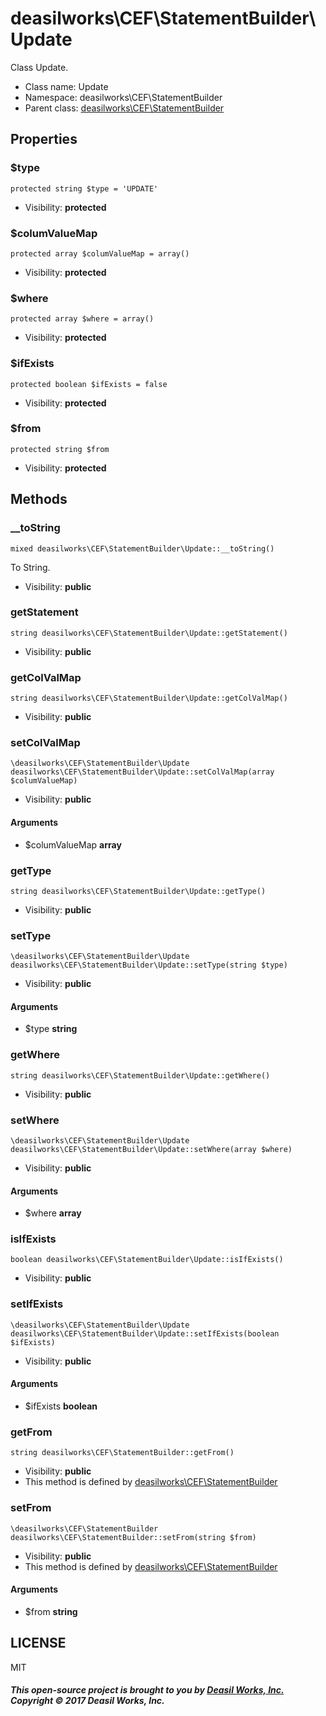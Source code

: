 deasilworks\CEF\StatementBuilder\Update
===============

Class Update.




* Class name: Update
* Namespace: deasilworks\CEF\StatementBuilder
* Parent class: [deasilworks\CEF\StatementBuilder](deasilworks-CEF-StatementBuilder.md)





Properties
----------


### $type

    protected string $type = 'UPDATE'





* Visibility: **protected**


### $columValueMap

    protected array $columValueMap = array()





* Visibility: **protected**


### $where

    protected array $where = array()





* Visibility: **protected**


### $ifExists

    protected boolean $ifExists = false





* Visibility: **protected**


### $from

    protected string $from





* Visibility: **protected**


Methods
-------


### __toString

    mixed deasilworks\CEF\StatementBuilder\Update::__toString()

To String.



* Visibility: **public**




### getStatement

    string deasilworks\CEF\StatementBuilder\Update::getStatement()





* Visibility: **public**




### getColValMap

    string deasilworks\CEF\StatementBuilder\Update::getColValMap()





* Visibility: **public**




### setColValMap

    \deasilworks\CEF\StatementBuilder\Update deasilworks\CEF\StatementBuilder\Update::setColValMap(array $columValueMap)





* Visibility: **public**


#### Arguments
* $columValueMap **array**



### getType

    string deasilworks\CEF\StatementBuilder\Update::getType()





* Visibility: **public**




### setType

    \deasilworks\CEF\StatementBuilder\Update deasilworks\CEF\StatementBuilder\Update::setType(string $type)





* Visibility: **public**


#### Arguments
* $type **string**



### getWhere

    string deasilworks\CEF\StatementBuilder\Update::getWhere()





* Visibility: **public**




### setWhere

    \deasilworks\CEF\StatementBuilder\Update deasilworks\CEF\StatementBuilder\Update::setWhere(array $where)





* Visibility: **public**


#### Arguments
* $where **array**



### isIfExists

    boolean deasilworks\CEF\StatementBuilder\Update::isIfExists()





* Visibility: **public**




### setIfExists

    \deasilworks\CEF\StatementBuilder\Update deasilworks\CEF\StatementBuilder\Update::setIfExists(boolean $ifExists)





* Visibility: **public**


#### Arguments
* $ifExists **boolean**



### getFrom

    string deasilworks\CEF\StatementBuilder::getFrom()





* Visibility: **public**
* This method is defined by [deasilworks\CEF\StatementBuilder](deasilworks-CEF-StatementBuilder.md)




### setFrom

    \deasilworks\CEF\StatementBuilder deasilworks\CEF\StatementBuilder::setFrom(string $from)





* Visibility: **public**
* This method is defined by [deasilworks\CEF\StatementBuilder](deasilworks-CEF-StatementBuilder.md)


#### Arguments
* $from **string**



## LICENSE

MIT

##### This open-source project is brought to you by [Deasil Works, Inc.](http://deasil.works/) Copyright &copy; 2017 Deasil Works, Inc.